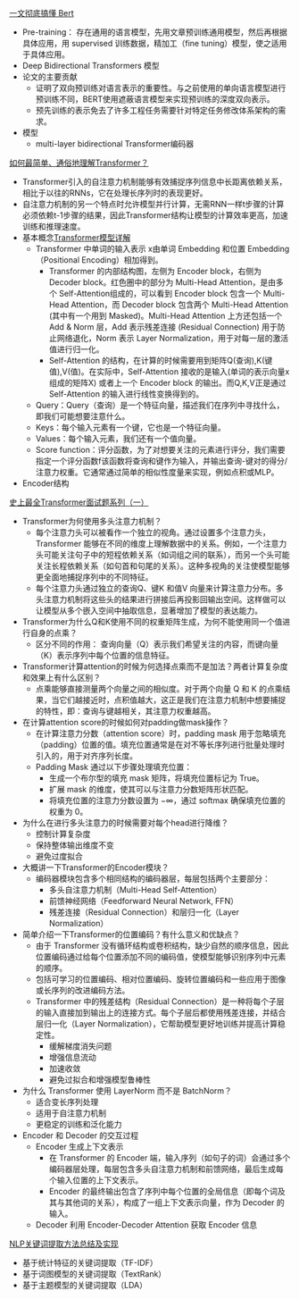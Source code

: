 
[一文彻底搞懂 Bert](https://zhuanlan.zhihu.com/p/694502940)
-  Pre-training： 存在通用的语言模型，先用文章预训练通用模型，然后再根据具体应用，用 supervised 训练数据，精加工（fine tuning）模型，使之适用于具体应用。
-  Deep Bidirectional Transformers 模型
-  论文的主要贡献
   - 证明了双向预训练对语言表示的重要性。与之前使用的单向语言模型进行预训练不同，BERT使用遮蔽语言模型来实现预训练的深度双向表示。
   - 预先训练的表示免去了许多工程任务需要针对特定任务修改体系架构的需求。
- 模型
   - multi-layer bidirectional Transformer编码器

[如何最简单、通俗地理解Transformer？](https://www.zhihu.com/question/445556653/answer/3254012065)
- Transformer引入的自注意力机制能够有效捕捉序列信息中长距离依赖关系，相比于以往的RNNs，它在处理长序列时的表现更好。
- 自注意力机制的另一个特点时允许模型并行计算，无需RNN一样t步骤的计算必须依赖t-1步骤的结果，因此Transformer结构让模型的计算效率更高，加速训练和推理速度。
- 基本概念[Transformer模型详解](https://zhuanlan.zhihu.com/p/338817680)
  - Transformer 中单词的输入表示 x由单词 Embedding 和位置 Embedding （Positional Encoding）相加得到。
    - Transformer 的内部结构图，左侧为 Encoder block，右侧为 Decoder block。红色圈中的部分为 Multi-Head Attention，是由多个 Self-Attention组成的，可以看到 Encoder block 包含一个 Multi-Head Attention，而 Decoder block 包含两个 Multi-Head Attention (其中有一个用到 Masked)。Multi-Head Attention 上方还包括一个 Add & Norm 层，Add 表示残差连接 (Residual Connection) 用于防止网络退化，Norm 表示 Layer Normalization，用于对每一层的激活值进行归一化。
    -  Self-Attention 的结构，在计算的时候需要用到矩阵Q(查询),K(键值),V(值)。在实际中，Self-Attention 接收的是输入(单词的表示向量x组成的矩阵X) 或者上一个 Encoder block 的输出。而Q,K,V正是通过 Self-Attention 的输入进行线性变换得到的。
  - Query：Query（查询）是一个特征向量，描述我们在序列中寻找什么，即我们可能想要注意什么。
  - Keys：每个输入元素有一个键，它也是一个特征向量。
  - Values：每个输入元素，我们还有一个值向量。
  - Score function：评分函数，为了对想要关注的元素进行评分，我们需要指定一个评分函数f该函数将查询和键作为输入，并输出查询-键对的得分/注意力权重。它通常通过简单的相似性度量来实现，例如点积或MLP。
- Encoder结构

[史上最全Transformer面试题系列（一）](https://zhuanlan.zhihu.com/p/148656446)
- Transformer为何使用多头注意力机制？
  - 每个注意力头可以被看作一个独立的视角。通过设置多个注意力头，Transformer 能够在不同的维度上理解数据中的关系。例如，一个注意力头可能关注句子中的短程依赖关系（如词组之间的联系），而另一个头可能关注长程依赖关系（如句首和句尾的关系）。这种多视角的关注使模型能够更全面地捕捉序列中的不同特征。
  - 每个注意力头通过独立的查询Q、键K 和值V 向量来计算注意力分布。多头注意力机制将这些头的结果进行拼接后再投影回输出空间。这样做可以让模型从多个嵌入空间中抽取信息，显著增加了模型的表达能力。
- Transformer为什么Q和K使用不同的权重矩阵生成，为何不能使用同一个值进行自身的点乘？
    - 区分不同的作用： 查询向量（Q）表示我们希望关注的内容，而键向量（K）表示序列中每个位置的信息特征。
- Transformer计算attention的时候为何选择点乘而不是加法？两者计算复杂度和效果上有什么区别？
  - 点乘能够直接测量两个向量之间的相似度。对于两个向量 Q 和 K 的点乘结果，当它们越接近时，点积值越大，这正是我们在注意力机制中想要捕捉的特性，即：查询与键越相关，其注意力权重越高。
- 在计算attention score的时候如何对padding做mask操作？
  - 在计算注意力分数（attention score）时，padding mask 用于忽略填充（padding）位置的值。填充位置通常是在对不等长序列进行批量处理时引入的，用于对齐序列长度。
  - Padding Mask 通过以下步骤处理填充位置：
    - 生成一个布尔型的填充 mask 矩阵，将填充位置标记为 True。
    - 扩展 mask 的维度，使其可以与注意力分数矩阵形状匹配。
    - 将填充位置的注意力分数设置为 −∞，通过 softmax 确保填充位置的权重为 0。
- 为什么在进行多头注意力的时候需要对每个head进行降维？
  - 控制计算复杂度
  - 保持整体输出维度不变
  - 避免过度拟合
- 大概讲一下Transformer的Encoder模块？
  - 编码器模块包含多个相同结构的编码器层，每层包括两个主要部分：
    - 多头自注意力机制（Multi-Head Self-Attention）
    - 前馈神经网络（Feedforward Neural Network, FFN）
    - 残差连接（Residual Connection）和层归一化（Layer Normalization）
- 简单介绍一下Transformer的位置编码？有什么意义和优缺点？
  - 由于 Transformer 没有循环结构或卷积结构，缺少自然的顺序信息，因此位置编码通过给每个位置添加不同的编码值，使模型能够识别序列中元素的顺序。
  - 包括可学习的位置编码、相对位置编码、旋转位置编码和一些应用于图像或长序列的改进编码方法。
  - Transformer 中的残差结构（Residual Connection）是一种将每个子层的输入直接加到输出上的连接方式。每个子层后都使用残差连接，并结合层归一化（Layer Normalization），它帮助模型更好地训练并提高计算稳定性。
    - 缓解梯度消失问题
    - 增强信息流动
    - 加速收敛
    - 避免过拟合和增强模型鲁棒性
- 为什么 Transformer 使用 LayerNorm 而不是 BatchNorm？
  - 适合变长序列处理
  - 适用于自注意力机制
  - 更稳定的训练和泛化能力
- Encoder 和 Decoder 的交互过程
  - Encoder 生成上下文表示
    - 在 Transformer 的 Encoder 端，输入序列（如句子的词）会通过多个编码器层处理，每层包含多头自注意力机制和前馈网络，最后生成每个输入位置的上下文表示。
    - Encoder 的最终输出包含了序列中每个位置的全局信息（即每个词及其与其他词的关系），构成了一组上下文表示向量，作为 Decoder 的输入。
  - Decoder 利用 Encoder-Decoder Attention 获取 Encoder 信息

[NLP关键词提取方法总结及实现](https://blog.csdn.net/asialee_bird/article/details/96454544)
- 基于统计特征的关键词提取（TF-IDF）
- 基于词图模型的关键词提取（TextRank）
- 基于主题模型的关键词提取（LDA）
